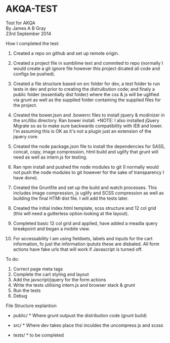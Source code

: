 AKQA-TEST
====

Test for AKQA  
By James A B Gray  
23rd September 2014  


How I completed the test:  

1. Created a repo on github and set up remote origin.

3. Created a project file in sumblime text and commited to repo (normally I would create a git ignore file however this project dicated all code and configs be pushed).

2. Created a file structure based on src folder for dev, a test folder to run tests in dev and prior to creating the distruibution code; and finaly a public folder (essentially dist folder) where the css & js will be uglified via grunt as well as the supplied folder containing the supplied files for the project.

3. Created the bower.json and .bowerrc files to install jquery & modinizer in the src/libs directory. Ran bower install. *NOTE: I also installed jQuery Migrate so as to make sure backwards compatibility with IE8 and lower. I'm assuming this is OK as it's not a plugin just an extension of the jquery core.

4. Created the node package.json file to install the dependencies for SASS, concat, copy, image compression, html build and uglify that grunt will need as well as intern.js for testing.

5. Ran npm install and pushed the node modules to git (I normally would not push the node modules to git however for the sake of transparency I have done).

6. Created the Gruntfile and set up the build and watch processes. This includes image compression, js uglify and SCSS compression as well as building the final HTMl dist file. I will add the tests later.

7. Created the initial index.html template, scss structure and 12 col grid (this will need a gutterless option looking at the layout).

8. Completed basic 12 col grid and applied, have added a meadia query breakpoint and began a mobile view.

9. For accessability I am using fieldsets, labels and inputs for the cart information, fo just the information ipututs these are disbaled. All form actions have fake urls that will work if Javascript is turned off.


To do:

1. Correct page meta tags  
2. Complete the cart styling and layout  
3. Add the javscript/jquery for the form actions
4. Write the tests utilising intern.js and browser stack & grunt 
5. Run the tests  
6. Debug  


File Structure explantion

- public/ * Where grunt outpust the distribution code (grunt build)

- src/ * Where dev takes place thsi inculdes the uncompress js and scsss

- tests/ * to be completed





